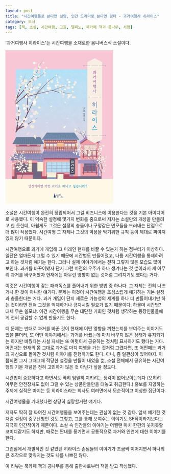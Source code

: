 ```yaml
---
layout: post
title: "시간여행물로 본다면 실망, 인간 드라마로 본다면 평타 - 과거여행사 히라이스"
category: 도서
tags: [책, 소설, 시간여행, 고호, 델피노, 북카페 책과 콩나무, 서평]
---
```


'과거여행사 히라이스'는
시간여행을 소재로한 옴니버스식 소설이다.

![표지](/images/time-travel-agency-heraeth-book-h480.jpg)

소설은 시간여행이 완전히 정립되어서 그걸 비즈니스에 이용한다는 것을 기본 아이디어로 사용했다.
이 익숙한 설정에 몇가지 변화를 줌으로써 저자는 소설만의 개성을 만들려고 한 듯한데,
아쉽게도 그것은 설정의 충돌이나 구멍같은 면모들을 드러내는 단점으로 더 많이 작용했다.
시간여행 그 자체나 그것의 악용을 막기위한 규칙 등이 제대로 짜여져 있지 않기 때문이다.

시간여행으로 과거에 개입해 그 미래인 현재를 바꿀 수 있는가 하는 점부터가 이상하다.
일단은 얼마든지 그럴 수 있기 때문에 시간법도 만들어졌고,
나름 시간여행을 통제하려고 하는 것처럼 얘기는 한다.
그러나 실제 이야기에서는 전혀 그렇지 않은 모습도 많이 보인다.
과거를 바꾸어봤자 단지 그런 버전의 우주가 하나 생겨나는 것 뿐이라서
제 아무리 과거를 바꾸어봤자 현재에는 아무런 영향이 없는 것처럼 그려지기도 했다는 거다.

이것은 시간여행이 갖는 패러독스를 풀어내기 위한 방법 중 하나다.
그 자체는 전혀 나쁘거나 한 것이 아니란 얘기다.
문제는 이것이 시간여행을 조심스럽게 얘기하는 기본 설정과 충돌한다는 거다.
과거 개입이 단지 새로운 가능성의 세계를 하나 더 만들어내기만 하는 것이라면
전혀 그것을 억제하거나 금지시킬 필요가 없기 때문이다.
하물며 시간법? 대체 무슨 쓸모냐.
이건 시간여행을 무슨 대단한 기회인 것처럼 생각하는 등장인물들에게 전혀 공감할 수 없게 만들기도 한다.

더 문제는 반대로 과거를 바꾼 것이 현재에 어떤 영향을 끼쳤는지를 보여주는 이야기도 있을 뿐더러,
또 어떤 이야기에서는 과거를 바꿨는데 마치 바꾸지 않은 상태가 유지되기는 하지만
바꿨다는 사실 자체는 또 여럿이서 공유하는 것처럼 묘사하기도 했다는 거다.
어떤때는 현재의 몸 그대로 과거로 마치 여행을 가는 것처럼 그렸다면,
또 어떤때는 과거의 자신으로 돌아간 것처럼 이야기를 진행하기도 한다.
아니, 좀 일관성이 있어야지.
이쯤되면 그저 그때그때 적당한 설정을 만들어 내었을 뿐,
소설 전체에서 공유하는 시간여행의 기본 개념은 전혀 고민하지 않은 것 아닌가 싶을 정도다.

시간법이 중요하다고 하면서도 딱히 엄밀히 지키려는 생각이 없어보이는데다
(오히려 아무런 안전장치도 없이 그럴 수 있는 상품만들만을 대놓고 취급한다.)
홍보를 지양하는 주제에 실적은 따지는 등 히라이스라는 회사도 여러면에서 모순적이고 이상한 집단이다.

시간여행물을 기대했다면 상당히 실망할거란 얘기다.

저자도 딱히 잘 짜여진 시간여행물을 보여주는데는 관심이 없는 것 같다.
앞서 얘기한 것처럼 설정이 중구난방인 것도 그렇고,
그를 통해 보여주는 이야기도 SF적이라기보다는 지극히 인간적이기 때문이다.
소설 속 인간들의 이야기는 어쩔땐 마치 한편의 웃지못할 코미디같기도 하지만,
때로는 짠내를 풍기면서 공통적으로 과거와 인연에 대한 이야기를 한다.

그런점에서 개별적인 것 같았던 히라이스 손님들의 이야기가
조금씩 이어지면서 하나의 큰 조각으로 맞춰지는 것도 나름 나쁘진 않다.



<div class="im im-info">
이 리뷰는 북카페 책과 콩나무를 통해 출판사로부터 책을 받고 작성했다.
</div>
